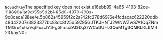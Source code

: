 <?xml version="1.0" encoding="UTF-8"?>
<Error><Code>NoSuchKey</Code><Message>The specified key does not exist.</Message><Key>e16ebb99-4a65-4193-82ce-118690e1af3d/55b5d2b1-85d0-4370-800a-9c8caca198ee/e.5b862a45959f2c2a742fc278d6976e4fcdacac622220ddb48d42207e3823377bc98dc8f25d59</Key><RequestId>Z95GJTKJHNTJ2WNW</RequestId><HostId>ZwS7A1QqZNmTMQrs4sHzVqtFsaclYSvg5FmbZAI9Dq2/WCaBU+LGQaMTgBQMRLKLBM42lO/ayN0=</HostId></Error>